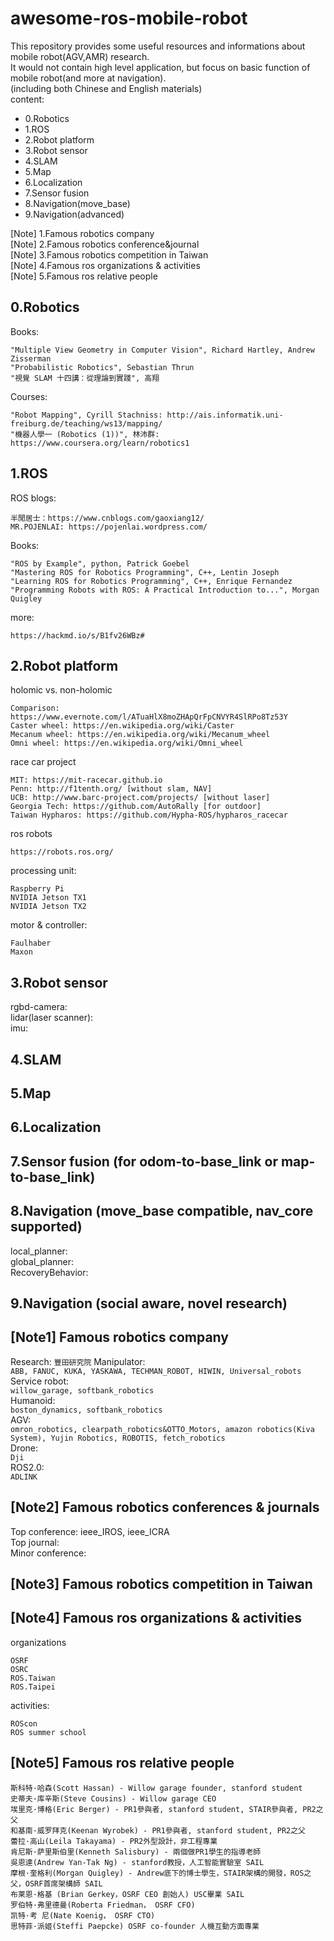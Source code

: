 # awesome-ros-mobile-robot
This repository provides some useful resources and informations about mobile robot(AGV,AMR) research.  
It would not contain high level application, but focus on basic function of mobile robot(and more at navigation).  
(including both Chinese and English materials)  
content:  
* 0.Robotics
* 1.ROS
* 2.Robot platform
* 3.Robot sensor
* 4.SLAM
* 5.Map
* 6.Localization
* 7.Sensor fusion
* 8.Navigation(move_base)
* 9.Navigation(advanced)

[Note] 1.Famous robotics company  
[Note] 2.Famous robotics conference&journal  
[Note] 3.Famous robotics competition in Taiwan  
[Note] 4.Famous ros organizations & activities  
[Note] 5.Famous ros relative people  

## 0.Robotics
Books:
```
"Multiple View Geometry in Computer Vision", Richard Hartley, Andrew Zisserman
"Probabilistic Robotics", Sebastian Thrun 
"視覺 SLAM 十四講：從理論到實踐", 高翔
```
Courses:
```
"Robot Mapping", Cyrill Stachniss: http://ais.informatik.uni-freiburg.de/teaching/ws13/mapping/
"機器人學一 (Robotics (1))", 林沛群: https://www.coursera.org/learn/robotics1
```

## 1.ROS
ROS blogs:  
```
半閒居士：https://www.cnblogs.com/gaoxiang12/
MR.POJENLAI: https://pojenlai.wordpress.com/
```
Books:
```
"ROS by Example", python, Patrick Goebel
"Mastering ROS for Robotics Programming", C++, Lentin Joseph
"Learning ROS for Robotics Programming", C++, Enrique Fernandez
"Programming Robots with ROS: A Practical Introduction to...", Morgan Quigley 
```
more:
```
https://hackmd.io/s/B1fv26WBz#
```

## 2.Robot platform
holomic vs. non-holomic
```
Comparison: https://www.evernote.com/l/ATuaHlX8moZHApQrFpCNVYR4SlRPo8Tz53Y
Caster wheel: https://en.wikipedia.org/wiki/Caster
Mecanum wheel: https://en.wikipedia.org/wiki/Mecanum_wheel
Omni wheel: https://en.wikipedia.org/wiki/Omni_wheel
```
race car project  
```
MIT: https://mit-racecar.github.io
Penn: http://f1tenth.org/ [without slam, NAV]
UCB: http://www.barc-project.com/projects/ [without laser] 
Georgia Tech: https://github.com/AutoRally [for outdoor]
Taiwan Hypharos: https://github.com/Hypha-ROS/hypharos_racecar
```
ros robots  
```
https://robots.ros.org/
```
processing unit:  
```
Raspberry Pi
NVIDIA Jetson TX1
NVIDIA Jetson TX2
```
motor & controller:  
```
Faulhaber
Maxon
```

## 3.Robot sensor
rgbd-camera:  
lidar(laser scanner):  
imu:  

## 4.SLAM

## 5.Map

## 6.Localization

## 7.Sensor fusion (for odom-to-base_link or map-to-base_link)

## 8.Navigation (move_base compatible, nav_core supported)
local_planner:  
global_planner:  
RecoveryBehavior:  

## 9.Navigation (social aware, novel research)


## [Note1] Famous robotics company
Research:
```豐田研究院```
Manipulator:  
```ABB, FANUC, KUKA, YASKAWA, TECHMAN_ROBOT, HIWIN, Universal_robots  ```  
Service robot:  
```willow_garage, softbank_robotics  ```  
Humanoid:  
```boston_dynamics, softbank_robotics  ```  
AGV:  
```omron_robotics, clearpath_robotics&OTTO_Motors, amazon robotics(Kiva System), Yujin Robotics, ROBOTIS, fetch_robotics```  
Drone:  
```Dji  ```  
ROS2.0:  
```ADLINK ```   

## [Note2] Famous robotics conferences & journals
Top conference: ieee_IROS, ieee_ICRA  
Top journal:  
Minor conference:  

## [Note3] Famous robotics competition in Taiwan


## [Note4] Famous ros organizations & activities
organizations
```
OSRF
OSRC
ROS.Taiwan
ROS.Taipei
```
activities: 
```
ROScon
ROS summer school
```

## [Note5] Famous ros relative people
```
斯科特·哈森(Scott Hassan) - Willow garage founder, stanford student
史蒂夫·库辛斯(Steve Cousins) - Willow garage CEO
埃里克·博格(Eric Berger) - PR1參與者, stanford student, STAIR參與者, PR2之父
和基南·威罗拜克(Keenan Wyrobek) - PR1參與者, stanford student, PR2之父
蕾拉·高山(Leila Takayama) - PR2外型設計，非工程專業
肯尼斯·萨里斯伯里(Kenneth Salisbury) - 兩個做PR1學生的指導老師
吳恩達(Andrew Yan-Tak Ng) - stanford教授，人工智能實驗室 SAIL
摩根·奎格利(Morgan Quigley) - Andrew底下的博士學生，STAIR架構的開發，ROS之父，OSRF首席架構師 SAIL
布莱恩·格基 (Brian Gerkey，OSRF CEO 創始人) USC畢業 SAIL
罗伯特·弗里德曼(Roberta Friedman， OSRF CFO)
凯特·考 尼(Nate Koenig， OSRF CTO)
思特菲·派姬(Steffi Paepcke) OSRF co-founder 人機互動方面專業
```
